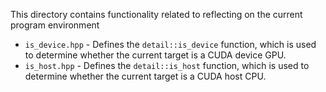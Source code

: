 This directory contains functionality related to reflecting on the current program environment

* `is_device.hpp` - Defines the `detail::is_device` function, which is used to determine whether the current target is a CUDA device GPU.
* `is_host.hpp` - Defines the `detail::is_host` function, which is used to determine whether the current target is a CUDA host CPU.

